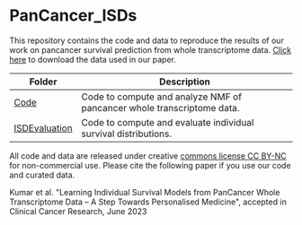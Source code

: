 # PanCancer_ISDs
This repository contains the code and data to reproduce the results of our work on pancancer survival prediction from whole transcriptome data. [Click here](https://drive.google.com/drive/folders/1ucZaqLn4zx12qM-uOnLPRhKsFuvm2nAB?usp=sharing) to download the data used in our paper.

 **Folder** | **Description** |
| ------------- | ------------- |
| [Code](https://github.com/neerajkumarvaid/PanCancer_ISDs/tree/main/Code) | Code to compute and analyze NMF of pancancer whole transcriptome data. |
| [ISDEvaluation](https://github.com/neerajkumarvaid/PanCancer_ISDs/tree/main/ISDEvaluation)| Code to compute and evaluate individual survival distributions.|

All code and data are released under creative [commons license CC BY-NC](https://creativecommons.org/licenses/) for non-commercial use. Please cite the following paper if you use our code and curated data.

Kumar et al. "Learning Individual Survival Models from PanCancer Whole Transcriptome Data – A Step Towards Personalised Medicine", accepted in Clinical Cancer Research, June 2023
